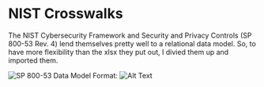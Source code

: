 # NIST Crosswalks

The NIST Cybersecurity Framework and Security and Privacy Controls (SP 800-53 Rev. 4) lend themselves pretty well to a relational data model.
So, to have more flexibility than the xlsx they put out, I divied them up and imported them.

![SP 800-53 Data Model](/images/SP800-53.jpg)
Format: ![Alt Text](url)